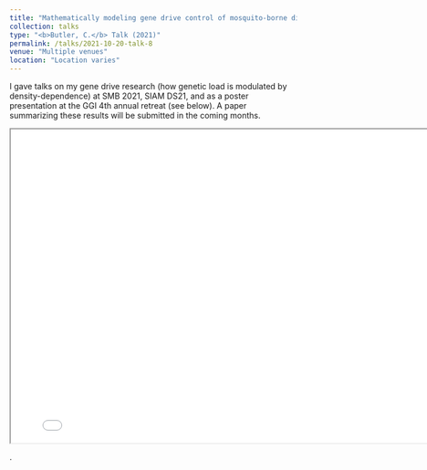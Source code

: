 ```yaml
---
title: "Mathematically modeling gene drive control of mosquito-borne diseases"
collection: talks
type: "<b>Butler, C.</b> Talk (2021)"
permalink: /talks/2021-10-20-talk-8
venue: "Multiple venues"
location: "Location varies"
---
```


I gave talks on my gene drive research (how genetic load is modulated by density-dependence)
at SMB 2021, SIAM DS21, and as a poster presentation at the GGI 4th annual retreat (see below). 
A paper summarizing these results will be submitted in the coming months. 

<iframe src="/files/GGI_retreat_poster.pdf" height="550" width="800"></iframe>









. 


